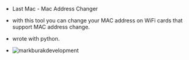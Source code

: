 * Last Mac - Mac Address Changer

* with this tool you can change your MAC address on WiFi cards that support MAC address change.
* wrote with python.

* ![markburakdevelopment](https://github.com/user-attachments/assets/c1a0da69-aa4e-4927-92c3-7c5cae161e13)

